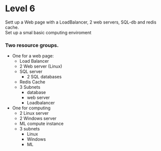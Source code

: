 # Level 6

Sett up a Web page with a LoadBalancer, 2 web servers, SQL-db and redis cache. <br>
Set up a smal basic computing enviroment 

### Two resource groups.
- One for a web page:
    - Load Balancer
    - 2 Web server (Linux)
    - SQL server
        - 2 SQL databases
    - Redis Cache
    - 3 Subnets
        - database
        - web server
        - Loadbalancer
- One for computing 
    - 2 Linux server
    - 2 Windows server
    - ML compute instance
    - 3 subnets 
        - Linux
        - Windows
        - ML



